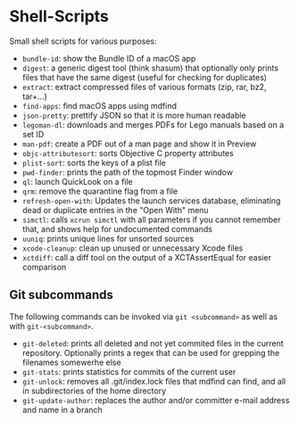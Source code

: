 # Shell-Scripts
Small shell scripts for various purposes:

* `bundle-id`: show the Bundle ID of a macOS app
* `digest`: a generic digest tool (think shasum) that optionally only prints files that have the same digest (useful for checking for duplicates)
* `extract`: extract compressed files of various formats (zip, rar, bz2, tar+...)
* `find-apps`: find macOS apps using mdfind
* `json-pretty`: prettify JSON so that it is more human readable
* `legoman-dl`: downloads and merges PDFs for Lego manuals based on a set ID
* `man-pdf`: create a PDF out of a man page and show it in Preview
* `objc-attributesort`: sorts Objective C property attributes
* `plist-sort`: sorts the keys of a plist file
* `pwd-finder`: prints the path of the topmost Finder window
* `ql`: launch QuickLook on a file
* `qrm`: remove the quarantine flag from a file
* `refresh-open-with`: Updates the launch services database, eliminating dead or duplicate entries in the "Open With" menu
* `simctl`: calls `xcrun simctl` with all parameters if you cannot remember that, and shows help for undocumented commands
* `uuniq`: prints unique lines for unsorted sources
* `xcode-cleanup`: clean up unused or unnecessary Xcode files
* `xctdiff`: call a diff tool on the output of a XCTAssertEqual for easier comparison

## Git subcommands

The following commands can be invoked via `git <subcommand>` as well as with `git-<subcommand>`.

* `git-deleted`: prints all deleted and not yet commited files in the current repository. Optionally prints a regex that can be used for grepping the filenames somewerhe else
* `git-stats`: prints statistics for commits of the current user
* `git-unlock`: removes all .git/index.lock files that mdfind can find, and all in subdirectories of the home directory
* `git-update-author`: replaces the author and/or committer e-mail address and name in a branch